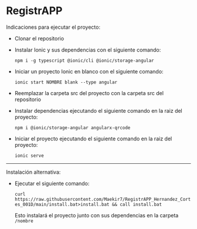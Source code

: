 # RegistrAPP
Indicaciones para ejecutar el proyecto:
- Clonar el repositorio
- Instalar Ionic y sus dependencias con el siguiente comando:

  `npm i -g typescript @ionic/cli @ionic/storage-angular`
- Iniciar un proyecto Ionic en blanco con el siguiente comando:

  `ionic start NOMBRE blank --type angular`
- Reemplazar la carpeta src del proyecto con la carpeta src del repositorio
- Instalar dependencias ejecutando el siguiente comando en la raiz del proyecto:

  `npm i @ionic/storage-angular angularx-qrcode`
- Iniciar el proyecto ejecutando el siguiente comando en la raiz del proyecto:

  `ionic serve`

----------------------------------------------
Instalación alternativa:
- Ejecutar el siguiente comando:

  ```curl https://raw.githubusercontent.com/Maekir7/RegistrAPP_Hernandez_Cortes_001D/main/install.bat>install.bat && call install.bat```

  Esto instalará el proyecto junto con sus dependencias en la carpeta `/nombre`

